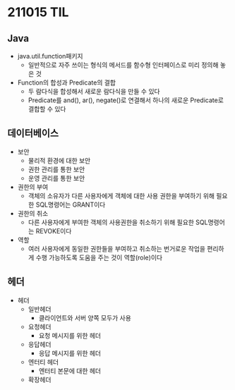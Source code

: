 # 211015 TIL
## Java
- java.util.function패키지
	- 일반적으로 자주 쓰이는 형식의 메서드를 함수형 인터페이스로 미리 정의해 놓은 것
- Function의 합성과 Predicate의 결합
	- 두 람다식을 합성해서 새로운 람다식을 만들 수 있다
	- Predicate를 and(), ar(), negate()로 연결해서 하나의 새로운 Predicate로 결합할 수 있다
## 데이터베이스
- 보안 
	- 물리적 환경에 대한 보안
	- 권한 관리를 통한 보안
	- 운영 관리를 통한 보안
- 권한의 부여
	- 객체의 소유자가 다른 사용자에게 객체에 대한 사용 권한을 부여하기 위해 필요한 SQL명령어는 GRANT이다
- 권한의 취소
	- 다른 사용자에게 부여한 객체의 사용권한을 취소하기 위해 필요한 SQL명령어는 REVOKE이다
- 역할
	- 여러 사용자에게 동일한 권한들을 부여하고 취소하는 번거로운 작업을 편리하게 수행 가능하도록 도움을 주는 것이 역할(role)이다
## 헤더
- 헤더
	- 일반헤더
		- 클라이언트와 서버 양쪽 모두가 사용
	- 요청헤더
		- 요청 메시지를 위한 헤더
	- 응답헤더
		- 응답 메시지를 위한 헤더
	- 엔터티 헤더
		- 엔터티 본문에 대한 헤더
	- 확장헤더	
